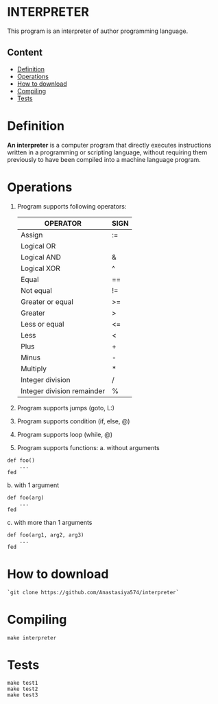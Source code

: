 # INTERPRETER
This program is an interpreter of author programming language.

## Content
* [Definition](#basic)
* [Operations](#operations)
* [How to download](#download)
* [Compiling](#compile)
* [Tests](#test)

# <a name="basic"></a> Definition

**An interpreter** is a computer program that directly executes instructions written in a programming or scripting language, without requiring them previously to have been compiled into a machine language program.

# <a name="operations"></a> Operations

1) Program supports following operators:
    
    | OPERATOR | SIGN |
    | ----------- | ----------- |
    | Assign | := |
    | Logical OR | | |
    | Logical AND | & |
    | Logical XOR | ^ |
    | Equal | == |
    | Not equal | != |
    | Greater or equal | >= |
    | Greater | > |
    | Less or equal | <= |
    | Less | < |
    | Plus | + |
    | Minus | - |
    | Multiply | * |
    | Integer division | / |
    | Integer division remainder | % |
    
2) Program supports jumps (goto, L:)

3) Program supports condition (if, else, @)

4) Program supports loop (while, @)

5) Program supports functions:
a. without arguments
```
def foo()
    ...
fed
```
b. with 1 argument
```
def foo(arg)
    ...
fed
```
c. with more than 1 arguments
```
def foo(arg1, arg2, arg3)
    ...
fed
```

# <a name="download"></a> How to download
  ```
  `git clone https://github.com/Anastasiya574/interpreter`
  ```
  
# <a name="compile"></a> Compiling
```
make interpreter
```

# <a name="test"></a> Tests
```
make test1
make test2
make test3
```
